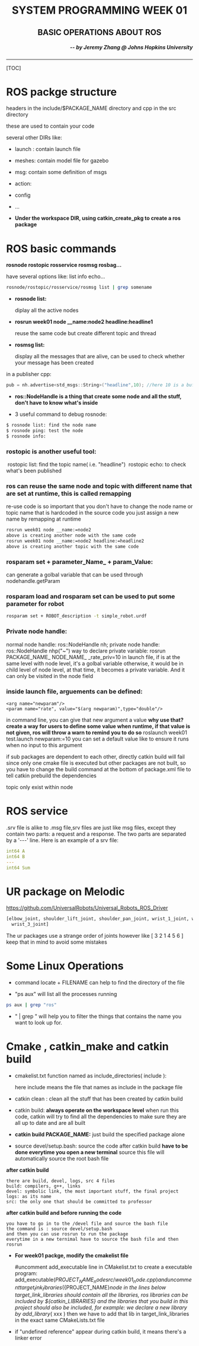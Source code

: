 <h1 align="center"> SYSTEM PROGRAMMING WEEK 01 </h1>
<h2 align = "center"> BASIC OPERATIONS ABOUT ROS </h2>
<h5 align="right"> -- by Jeremy Zhang @ Johns Hopkins University</h5>

***



[TOC]

# ROS packge structure

headers in the include/$PACKAGE_NAME directory and cpp in the src directory

these are used to contain your code

several other DIRs like:

- launch : contain launch file
- meshes: contain model file for gazebo
- msg: contain some definition of msgs
- action:
- config
- ...

- **Under the workspace DIR, using catkin_create_pkg to create a ros package**

#  ROS basic commands
**rosnode rostopic rosservice rosmsg rosbag...**

have several options like: list info echo...

```bash
rosnode/rostopic/rosservice/rosmsg list | grep somename
```

- **rosnode list:**

  diplay all the active nodes 

- **rosrun week01 node __name:node2 headline:headline1**

  reuse the same code but create different topic and thread

- **rosmsg list:**

  display all the messages that are alive, can be used to check whether your message has been created
  
  

in a publisher cpp: 

```cpp
pub = nh.advertise<std_msgs::String>("headline",10); //here 10 is a buffer, means we can save the past 10 msgs that has been advertised
```

- **ros::NodeHandle is a thing that create some node and all the stuff, don't have to know what's inside**





- 3 useful command to debug rosnode:

```bash
$ rosnode list: find the node name
$ rosnode ping: test the node
$ rosnode info:
```

### rostopic is another useful tool:

​	rostopic list: find the topic name( i.e. "headline")
​	rostopic echo: to check what's been published
​

### ros can reuse the same node and topic with different name that are set at runtime, this is called remapping

re-use code is so important that you don't have to change the node name or topic name that is hardcoded in the source code
you just assign a new name by remapping at runtime

```bash
rosrun week01 node __name:=node2
above is creating another node with the same code
rosrun week01 node __name:=node2 headline:=headline2
above is creating another topic with the same code
```




### rosparam set + parameter_Name_ + param_Value:

can generate a golbal variable that can be used through nodehandle.getParam

### rosparam load and rosparam set can be used to put some parameter for robot 

```bash
rosparam set + ROBOT_description -t simple_robot.urdf
```

### Private node handle:

normal node handle: ros::NodeHandle nh;
private node handle: ros::NodeHandle nhp("~")
way to declare private variable: rosrun PACKAGE_NAME_ NODE_NAME_ _rate_priv=10
in launch file, if <param/> is at the same level with node level, it's a golbal variable
otherwise, it would be in child level of node level, at that time, it becomes a private variable. And it can only be 
visited in the node field

### inside launch file, arguements can be defined:

```launch
<arg name="newparam"/>
<param name="rate", value="$(arg newparam)",type="double"/>
```

in command line, you can give that new argument a value
**why use that? create a way for users to define some value when runtime, if that value is not given, ros will throw a warn to remind you to do so**
roslaunch week01 test.launch newparam:=10
you can set a default value like <arg name="looprate" default="1"/> to ensure it runs when no input to this argument

if sub packages are dependent to each other, directly catkin build will fail since only one cmake file is executed but other packages are not built, so you have to change the build command at the bottom of package.xml file to tell catkin prebuild the dependencies

topic only exist within node

# ROS service

.srv file is alike to .msg file,srv files are just like msg files, except they  contain two parts: a request and a response.  The two parts are  separated by a '---' line. Here is an example of a srv file: 

```yaml
int64 A
int64 B
---
int64 Sum
```




# UR package on Melodic

https://github.com/UniversalRobots/Universal_Robots_ROS_Driver

```bash
[elbow_joint, shoulder_lift_joint, shoulder_pan_joint, wrist_1_joint, wrist_2_joint,
  wrist_3_joint]
```

The ur packages use a strange order of joints however like [ 3 2 1 4 5 6 ] keep that in mind to avoid some mistakes



# Some Linux Operations 

- command locate + FILENAME can help to find the directory of the file

- "ps aux" will list all the processes running

```bash 
ps aux | grep "ros"
```

- " | grep " will help you to filter the things that contains the name you want to look up for.



# Cmake , catkin_make and catkin build



- cmakelist.txt function named as include_directories( include ):

	here include means the file that names as include in the package file

- catkin clean :
  	clean all the stuff that has been created by catkin build

- catkin build: **always operate on the workspace level**
  when run this code, catkin will try to find all the dependencies to make sure they are all up to date
  and are all built 

- **catkin build PACKAGE_NAME:**
  just build the specified package alone

 - source devel/setup.bash: source the code after catkin build
   **have to be done everytime you open a new terminal**
   source this file will automatically source the root bash file

**after catkin build**

	there are build, devel, logs, src 4 files
	build: compilers, g++, links
	devel: symbolic link, the most important stuff, the final project
	logs: as its name
	src: the only one that should be committed to professor

**after catkin build and before running the code**

	you have to go in to the /devel file and source the bash file 
	the command is : source devel/setup.bash
	and then you can use rosrun to run the package
	everytime in a new ternimal have to source the bash file and then rosrun



- **For week01 packge, modify the cmakelist file** 

  #uncomment add_executable line in CMakelist.txt to create a executable program:
  	add_executable(${PROJECT_NAME}_node src/week01_node.cpp)
  	and uncomment target_link_libraries(${PROJECT_NAME}_node in the lines below
  	target_link_libraries should contain all the libraries, ros libraries can be included by ${catkin_LIBRARIES}
  	and the libraries that you build in this project should also be included, for example:
  	we declare a new library by add_library_( xxx ) then we have to add that lib in target_link_libraries in the exact same 
  	CMakeLists.txt file

- if "undefined reference" appear during catkin build, it means there's a linker error
